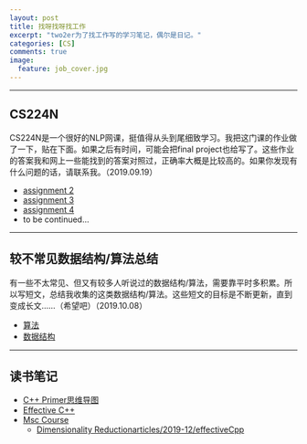 ```yaml
---
layout: post
title: 找呀找呀找工作
excerpt: "two2er为了找工作写的学习笔记，偶尔是日记。"
categories: [CS]
comments: true
image:
  feature: job_cover.jpg
---
```


---

## CS224N

CS224N是一个很好的NLP网课，挺值得从头到尾细致学习。我把这门课的作业做了一下，贴在下面。如果之后有时间，可能会把final project也给写了。这些作业的答案我和网上一些能找到的答案对照过，正确率大概是比较高的。如果你发现有什么问题的话，请联系我。（2019.09.19）

- [assignment 2](/pages/CS224n/a2)
- [assignment 3](/pages/CS224n/a3)
- [assignment 4]( https://github.com/two2er/ml-toys/blob/master/NLP/nmt_model.py )
- to be continued...

---

## 较不常见数据结构/算法总结

有一些不太常见、但又有较多人听说过的数据结构/算法，需要靠平时多积累。所以写短文，总结我收集的这类数据结构/算法。这些短文的目标是不断更新，直到变成长文……（希望吧）（2019.10.08）

- [算法](/pages/algorithms/2019-10-08-unusual-algorithms)
- [数据结构](/pages/algorithms/2019-10-08-unusual-data-structure)

---

## 读书笔记

- [C++ Primer思维导图](https://github.com/two2er/two2er.github.io/tree/master/rsc/CppPrimer)
- [Effective C++](/articles/2019-12/effectiveCpp)
- [Msc Course](https://github.com/two2er/two2er.github.io/tree/master/rsc/MscCourse)
  - [Dimensionality Reductionarticles/2019-12/effectiveCpp](https://www.zybuluo.com/twoer2/note/1656576)

